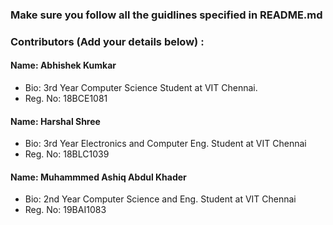 ### Make sure you follow all the guidlines specified in README.md


### Contributors (Add your details below) :

#### Name: Abhishek Kumkar
 - Bio: 3rd Year Computer Science Student at VIT Chennai.
 - Reg. No: 18BCE1081

#### Name: Harshal Shree
 - Bio: 3rd Year Electronics and Computer Eng. Student at VIT Chennai
 - Reg. No: 18BLC1039

#### Name: Muhammmed Ashiq Abdul Khader
- Bio: 2nd Year Computer Science and  Eng. Student at VIT Chennai
- Reg. No: 19BAI1083
